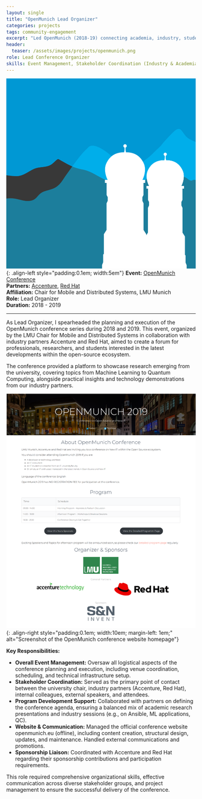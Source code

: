 ```yaml
---
layout: single
title: "OpenMunich Lead Organizer"
categories: projects
tags: community-engagement
excerpt: "Led OpenMunich (2018-19) connecting academia, industry, students on open-source."
header:
  teaser: /assets/images/projects/openmunich.png
role: Lead Conference Organizer
skills: Event Management, Stakeholder Coordination (Industry & Academia), Project Planning, Website Management, Communication, Sponsorship Liaison
---
```


![OpenMunich Logo](/assets/images/projects/openmunich.png){: .align-left style="padding:0.1em; width:5em"}
**Event:** [OpenMunich Conference](https://openmunich.eu)<br>
**Partners:** [Accenture](https://www.accenture.com/de-de), [Red Hat](https://www.redhat.com/en)<br>
**Affiliation:** Chair for Mobile and Distributed Systems, LMU Munich<br>
**Role:** Lead Organizer<br>
**Duration:** 2018 - 2019

---

As Lead Organizer, I spearheaded the planning and execution of the OpenMunich conference series during 2018 and 2019. This event, organized by the LMU Chair for Mobile and Distributed Systems in collaboration with industry partners Accenture and Red Hat, aimed to create a forum for professionals, researchers, and students interested in the latest developments within the open-source ecosystem.

The conference provided a platform to showcase research emerging from the university, covering topics from Machine Learning to Quantum Computing, alongside practical insights and technology demonstrations from our industry partners.

![OpenMunich Website Screenshot](/assets/images/projects/openmunich_website.png){: .align-right style="padding:0.1em; width:10em; margin-left: 1em;" alt="Screenshot of the OpenMunich conference website homepage"}

**Key Responsibilities:**

*   **Overall Event Management:** Oversaw all logistical aspects of the conference planning and execution, including venue coordination, scheduling, and technical infrastructure setup.
*   **Stakeholder Coordination:** Served as the primary point of contact between the university chair, industry partners (Accenture, Red Hat), internal colleagues, external speakers, and attendees.
*   **Program Development Support:** Collaborated with partners on defining the conference agenda, ensuring a balanced mix of academic research presentations and industry sessions (e.g., on Ansible, ML applications, QC).
*   **Website & Communication:** Managed the official conference website openmunich.eu (offline), including content creation, structural design, updates, and maintenance. Handled external communications and promotions.
*   **Sponsorship Liaison:** Coordinated with Accenture and Red Hat regarding their sponsorship contributions and participation requirements.

This role required comprehensive organizational skills, effective communication across diverse stakeholder groups, and project management to ensure the successful delivery of the conference.